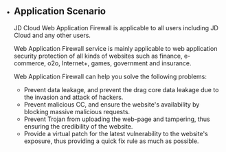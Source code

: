 - ## Application Scenario  

  JD Cloud Web Application Firewall is applicable to all users including JD Cloud and any other users.

  Web Application Firewall service is mainly applicable to web application security protection of all kinds of websites such as finance, e-commerce, o2o, Internet+, games, government and insurance.

  Web Application Firewall can help you solve the following problems:

  - Prevent data leakage, and prevent the drag core data leakage due to the invasion and attack of hackers.
  - Prevent malicious CC, and ensure the website's availability by blocking massive malicious requests.
  - Prevent Trojan from uploading the web-page and tampering, thus ensuring the credibility of the website.
  - Provide a virtual patch for the latest vulnerability to the website's exposure, thus providing a quick fix rule as much as possible.

  
